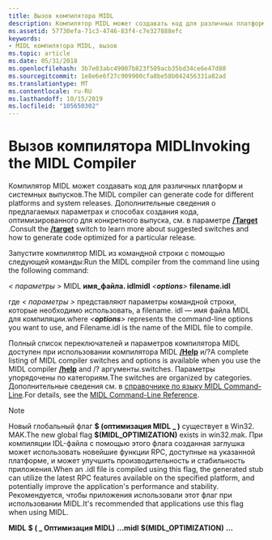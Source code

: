 ```yaml
---
title: Вызов компилятора MIDL
description: Компилятор MIDL может создавать код для различных платформ и системных выпусков. Дополнительные сведения о предлагаемых параметрах и способах создания кода, оптимизированного для конкретного выпуска, см. в параметре/target.
ms.assetid: 57730efa-71c3-4746-83f4-c7e327888efc
keywords:
- MIDL компилятора MIDL, вызов
ms.topic: article
ms.date: 05/31/2018
ms.openlocfilehash: 3b7e03abc49007b823f509acb35bd34ce6e47d80
ms.sourcegitcommit: 1e8e6e6f27c909900cfa8be58b042456331a82ad
ms.translationtype: MT
ms.contentlocale: ru-RU
ms.lasthandoff: 10/15/2019
ms.locfileid: "105650302"
---
```

# <a name="invoking-the-midl-compiler"></a><span data-ttu-id="b8559-105">Вызов компилятора MIDL</span><span class="sxs-lookup"><span data-stu-id="b8559-105">Invoking the MIDL Compiler</span></span>

<span data-ttu-id="b8559-106">Компилятор MIDL может создавать код для различных платформ и системных выпусков.</span><span class="sxs-lookup"><span data-stu-id="b8559-106">The MIDL compiler can generate code for different platforms and system releases.</span></span> <span data-ttu-id="b8559-107">Дополнительные сведения о предлагаемых параметрах и способах создания кода, оптимизированного для конкретного выпуска, см. в параметре [**/Target**](-target.md) .</span><span class="sxs-lookup"><span data-stu-id="b8559-107">Consult the [**/target**](-target.md) switch to learn more about suggested switches and how to generate code optimized for a particular release.</span></span>

<span data-ttu-id="b8559-108">Запустите компилятор MIDL из командной строки с помощью следующей команды:</span><span class="sxs-lookup"><span data-stu-id="b8559-108">Run the MIDL compiler from the command line using the following command:</span></span>

<span data-ttu-id="b8559-109"> *<  параметры >* MIDL **имя_файла. idl**</span><span class="sxs-lookup"><span data-stu-id="b8559-109">**midl** *<***options***>* **filename.idl**</span></span>

<span data-ttu-id="b8559-110">где *<  параметры >* представляют параметры командной строки, которые необходимо использовать, а filename. idl — имя файла MIDL для компиляции.</span><span class="sxs-lookup"><span data-stu-id="b8559-110">where *<***options***>* represents the command-line options you want to use, and Filename.idl is the name of the MIDL file to compile.</span></span>

<span data-ttu-id="b8559-111">Полный список переключателей и параметров компилятора MIDL доступен при использовании компилятора MIDL [**/Help**](-help-.md) и/?</span><span class="sxs-lookup"><span data-stu-id="b8559-111">A complete listing of MIDL compiler switches and options is available when you use the MIDL compiler [**/help**](-help-.md) and /?</span></span> <span data-ttu-id="b8559-112">аргументы.</span><span class="sxs-lookup"><span data-stu-id="b8559-112">switches.</span></span> <span data-ttu-id="b8559-113">Параметры упорядочены по категориям.</span><span class="sxs-lookup"><span data-stu-id="b8559-113">The switches are organized by categories.</span></span> <span data-ttu-id="b8559-114">Дополнительные сведения см. в [справочнике по языку MIDL Command-Line](midl-command-line-reference.md).</span><span class="sxs-lookup"><span data-stu-id="b8559-114">For details, see the [MIDL Command-Line Reference](midl-command-line-reference.md).</span></span>

> [!NOTE]
> <span data-ttu-id="b8559-115">Новый глобальный флаг **$ (оптимизация MIDL \_ )** существует в Win32. MAK.</span><span class="sxs-lookup"><span data-stu-id="b8559-115">The new global flag **$(MIDL\_OPTIMIZATION)** exists in win32.mak.</span></span> <span data-ttu-id="b8559-116">При компиляции IDL-файла с помощью этого флага созданная заглушка может использовать новейшие функции RPC, доступные на указанной платформе, и может улучшить производительность и стабильность приложения.</span><span class="sxs-lookup"><span data-stu-id="b8559-116">When an .idl file is compiled using this flag, the generated stub can utilize the latest RPC features available on the specified platform, and potentially improve the application's performance and stability.</span></span> <span data-ttu-id="b8559-117">Рекомендуется, чтобы приложения использовали этот флаг при использовании MIDL.</span><span class="sxs-lookup"><span data-stu-id="b8559-117">It's recommended that applications use this flag when using MIDL.</span></span>
>
> <span data-ttu-id="b8559-118">**MIDL** **$ ( \_ Оптимизация MIDL)** **...**</span><span class="sxs-lookup"><span data-stu-id="b8559-118">**midl** **$(MIDL\_OPTIMIZATION)** **...**</span></span>